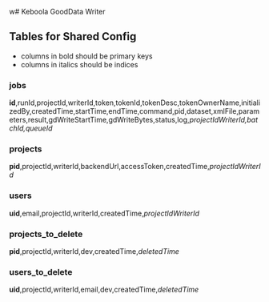 w# Keboola GoodData Writer

## Tables for Shared Config
- columns in bold should be primary keys
- columns in italics should be indices

### jobs
**id**,runId,projectId,writerId,token,tokenId,tokenDesc,tokenOwnerName,initializedBy,createdTime,startTime,endTime,command,pid,dataset,xmlFile,parameters,result,gdWriteStartTime,gdWriteBytes,status,log,_projectIdWriterId,batchId,queueId_

### projects
**pid**,projectId,writerId,backendUrl,accessToken,createdTime,_projectIdWriterId_
 
### users
**uid**,email,projectId,writerId,createdTime,_projectIdWriterId_
 
### projects_to_delete
**pid**,projectId,writerId,dev,createdTime,_deletedTime_

### users_to_delete
**uid**,projectId,writerId,email,dev,createdTime,_deletedTime_